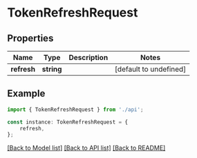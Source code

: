 # TokenRefreshRequest


## Properties

Name | Type | Description | Notes
------------ | ------------- | ------------- | -------------
**refresh** | **string** |  | [default to undefined]

## Example

```typescript
import { TokenRefreshRequest } from './api';

const instance: TokenRefreshRequest = {
    refresh,
};
```

[[Back to Model list]](../README.md#documentation-for-models) [[Back to API list]](../README.md#documentation-for-api-endpoints) [[Back to README]](../README.md)
